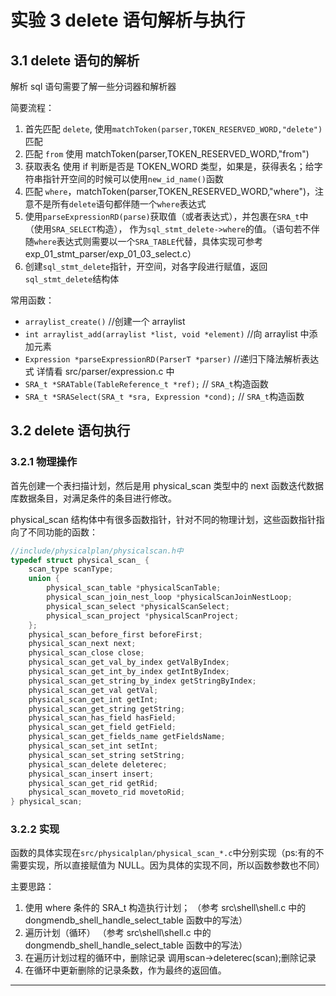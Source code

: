 # 实验 3 delete 语句解析与执行

## 3.1 delete 语句的解析

解析 sql 语句需要了解一些分词器和解析器


简要流程：

1. 首先匹配 `delete`, 使用`matchToken(parser,TOKEN_RESERVED_WORD,"delete")`匹配
2. 匹配 `from` 使用 matchToken(parser,TOKEN_RESERVED_WORD,"from")
3. 获取表名 使用 if 判断是否是 TOKEN_WORD 类型，如果是，获得表名；给字符串指针开空间的时候可以使用`new_id_name()`函数
4. 匹配 `where`，matchToken(parser,TOKEN_RESERVED_WORD,"where")，注意不是所有`delete`语句都伴随一个`where`表达式
6. 使用`parseExpressionRD(parse)`获取值（或者表达式），并包裹在`SRA_t`中（使用`SRA_SELECT`构造），
作为`sql_stmt_delete->where`的值。（语句若不伴随`where`表达式则需要以一个`SRA_TABLE`代替，具体实现可参考 exp_01_stmt_parser/exp_01_03_select.c）
7. 创建`sql_stmt_delete`指针，开空间，对各字段进行赋值，返回`sql_stmt_delete`结构体

常用函数：

- `arraylist_create()` //创建一个 arraylist
- `int arraylist_add(arraylist *list, void *element)` //向 arraylist 中添加元素
- `Expression *parseExpressionRD(ParserT *parser)` //递归下降法解析表达式 详情看 src/parser/expression.c 中
- `SRA_t *SRATable(TableReference_t *ref);` // `SRA_t`构造函数
- `SRA_t *SRASelect(SRA_t *sra, Expression *cond);` // `SRA_t`构造函数

## 3.2 delete 语句执行

### 3.2.1 物理操作

首先创建一个表扫描计划，然后是用 physical_scan 类型中的 next 函数迭代数据库数据条目，对满足条件的条目进行修改。

physical_scan 结构体中有很多函数指针，针对不同的物理计划，这些函数指针指向了不同功能的函数：

```c
//include/physicalplan/physicalscan.h中
typedef struct physical_scan_ {
    scan_type scanType;
    union {
        physical_scan_table *physicalScanTable;
        physical_scan_join_nest_loop *physicalScanJoinNestLoop;
        physical_scan_select *physicalScanSelect;
        physical_scan_project *physicalScanProject;
    };
    physical_scan_before_first beforeFirst;
    physical_scan_next next;
    physical_scan_close close;
    physical_scan_get_val_by_index getValByIndex;
    physical_scan_get_int_by_index getIntByIndex;
    physical_scan_get_string_by_index getStringByIndex;
    physical_scan_get_val getVal;
    physical_scan_get_int getInt;
    physical_scan_get_string getString;
    physical_scan_has_field hasField;
    physical_scan_get_field getField;
    physical_scan_get_fields_name getFieldsName;
    physical_scan_set_int setInt;
    physical_scan_set_string setString;
    physical_scan_delete deleterec;
    physical_scan_insert insert;
    physical_scan_get_rid getRid;
    physical_scan_moveto_rid movetoRid;
} physical_scan;
```

### 3.2.2 实现

函数的具体实现在`src/physicalplan/physical_scan_*.c`中分别实现（ps:有的不需要实现，所以直接赋值为 NULL。因为具体的实现不同，所以函数参数也不同）

主要思路：

1. 使用 where 条件的 SRA_t 构造执行计划；
   （参考 src\shell\shell.c 中的 dongmendb_shell_handle_select_table 函数中的写法）
2. 遍历计划（循环）
   （参考 src\shell\shell.c 中的 dongmendb_shell_handle_select_table 函数中的写法）
3. 在遍历计划过程的循环中，删除记录
   调用scan->deleterec(scan);删除记录
4. 在循环中更新删除的记录条数，作为最终的返回值。


---


